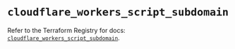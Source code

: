 # `cloudflare_workers_script_subdomain`

Refer to the Terraform Registry for docs: [`cloudflare_workers_script_subdomain`](https://registry.terraform.io/providers/cloudflare/cloudflare/5.1.0/docs/resources/workers_script_subdomain).
